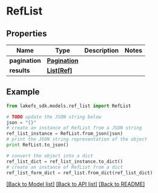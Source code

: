 # RefList


## Properties
Name | Type | Description | Notes
------------ | ------------- | ------------- | -------------
**pagination** | [**Pagination**](Pagination.md) |  | 
**results** | [**List[Ref]**](Ref.md) |  | 

## Example

```python
from lakefs_sdk.models.ref_list import RefList

# TODO update the JSON string below
json = "{}"
# create an instance of RefList from a JSON string
ref_list_instance = RefList.from_json(json)
# print the JSON string representation of the object
print RefList.to_json()

# convert the object into a dict
ref_list_dict = ref_list_instance.to_dict()
# create an instance of RefList from a dict
ref_list_form_dict = ref_list.from_dict(ref_list_dict)
```
[[Back to Model list]](../README.md#documentation-for-models) [[Back to API list]](../README.md#documentation-for-api-endpoints) [[Back to README]](../README.md)


